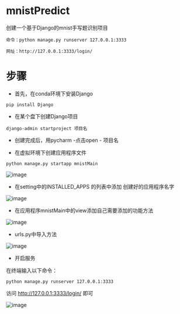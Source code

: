 # mnistPredict
创建一个基于Django的mnist手写题识别项目
```
命令：python manage.py runserver 127.0.0.1:3333
```

```
网址：http://127.0.0.1:3333/login/
```

# 步骤

- 首先，在conda环境下安装Django
```
pip install Django
```

- 在某个盘下创建Django项目
```
django-admin startproject 项目名
```

- 创建完成后，用pycharm -点击open - 项目名


- 在虚拟环境下创建应用程序文件
```
python manage.py startapp mnistMain
```
![image](https://user-images.githubusercontent.com/63994835/163525519-115b1592-6dbc-453f-b9df-34a2ebe6eb8f.png)

- 在setting中的INSTALLED_APPS 的列表中添加 创建好的应用程序名字

![image](https://user-images.githubusercontent.com/63994835/163525540-d804d298-ac89-4186-8f4c-5bebe410377d.png)

- 在应用程序mnistMain中的view添加自己需要添加的功能方法

![image](https://user-images.githubusercontent.com/63994835/163525659-cc7b2b7e-c96d-403b-a061-f6e6226ecaf2.png)

- urls.py中导入方法

![image](https://user-images.githubusercontent.com/63994835/163525708-9bc4a115-7a45-416c-8740-d746adcef7c0.png)

- 开启服务

在终端输入以下命令：
```
python manage.py runserver 127.0.0.1:3333
```
访问 http://127.0.0.1:3333/login/ 即可

![image](https://user-images.githubusercontent.com/63994835/168125654-8810ab3e-4a02-4f85-a227-a8333ac0789d.png)




